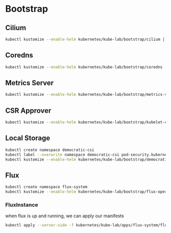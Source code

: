 # Bootstrap

## Cilium

```bash
kubectl kustomize --enable-helm kubernetes/kube-lab/bootstrap/cilium | kubectl apply -f -
```

## Coredns

```bash
kubectl kustomize --enable-helm kubernetes/kube-lab/bootstrap/coredns | kubectl apply -n kube-system -f -
```

## Metrics Server

```bash
kubectl kustomize --enable-helm kubernetes/kube-lab/bootstrap/metrics-server | kubectl apply -n kube-system -f -
```

## CSR Approver

```bash
kubectl kustomize --enable-helm kubernetes/kube-lab/bootstrap/kubelet-csr-approver | kubectl apply -n kube-system -f -
```

## Local Storage

```bash
kubectl create namespace democratic-csi
kubectl label --overwrite namespace democratic-csi pod-security.kubernetes.io/enforce=privileged
kubectl kustomize --enable-helm kubernetes/kube-lab/bootstrap/democratic-csi | kubectl apply -n democratic-csi -f -
```

## Flux

```bash
kubectl create namespace flux-system
kubectl kustomize --enable-helm kubernetes/kube-lab/bootstrap/flux-operator | kubectl apply -n flux-system -f -
```

### FluxInstance

when flux is up and running, we can apply our manifests

```bash
kubectl apply --server-side -f kubernetes/kube-lab/apps/flux-system/flux-instance/app/flux-instance.yaml -n flux-system
```
